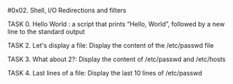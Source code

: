 #0x02. Shell, I/O Redirections and filters

TASK 0. Hello World : a script that prints “Hello, World”, followed by a new line to the standard output

TASK 2. Let's display a file: Display the content of the /etc/passwd file

TASK 3. What about 2?: Display the content of /etc/passwd and /etc/hosts

TASK 4. Last lines of a file: Display the last 10 lines of /etc/passwd
